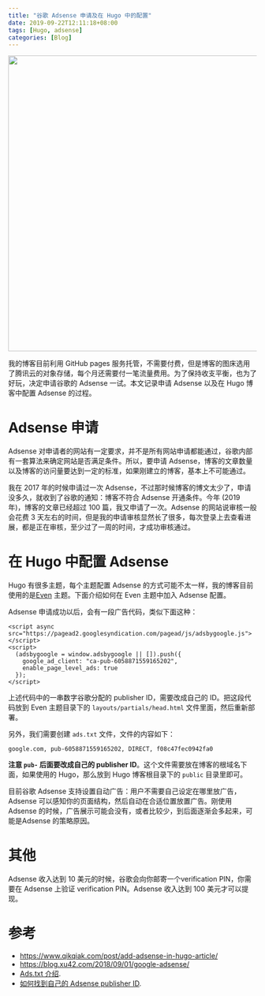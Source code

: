 ```yaml
---
title: "谷歌 Adsense 申请及在 Hugo 中的配置"
date: 2019-09-22T12:11:18+08:00
tags: [Hugo, adsense]
categories: [Blog]
---
```


<p align="center">
<img src="https://blog-resource-1257868508.file.myqcloud.com/GA-L.jpg", width="600">
</p>

我的博客目前利用 GitHub pages 服务托管，不需要付费，但是博客的图床选用了腾讯云的对象存储，每个月还需要付一笔流量费用。为了保持收支平衡，也为了好玩，决定申请谷歌的 Adsense 一试。本文记录申请 Adsense 以及在 Hugo 博客中配置 Adsense 的过程。

<!--more-->

# Adsense 申请

Adsense 对申请者的网站有一定要求，并不是所有网站申请都能通过，谷歌内部有一套算法来确定网站是否满足条件。所以，要申请 Adsense，博客的文章数量以及博客的访问量要达到一定的标准，如果刚建立的博客，基本上不可能通过。

我在 2017 年的时候申请过一次 Adsense，不过那时候博客的博文太少了，申请没多久，就收到了谷歌的通知：博客不符合 Adsense 开通条件。今年 (2019 年)，博客的文章已经超过 100 篇，我又申请了一次。Adsense 的网站说审核一般会花费 3 天左右的时间，但是我的申请审核显然长了很多，每次登录上去查看进展，都是正在审核，至少过了一周的时间，才成功审核通过。

# 在 Hugo 中配置 Adsense

Hugo 有很多主题，每个主题配置 Adsense 的方式可能不太一样，我的博客目前使用的是[Even](https://github.com/olOwOlo/hugo-theme-even) 主题。下面介绍如何在 Even 主题中加入 Adsense 配置。

Adsense 申请成功以后，会有一段广告代码，类似下面这种：

```
<script async src="https://pagead2.googlesyndication.com/pagead/js/adsbygoogle.js"></script>
<script>
  (adsbygoogle = window.adsbygoogle || []).push({
    google_ad_client: "ca-pub-6058871559165202",
    enable_page_level_ads: true
  });
</script>
```

上述代码中的一串数字谷歌分配的 publisher ID，需要改成自己的 ID。把这段代码放到 Even 主题目录下的 `layouts/partials/head.html` 文件里面，然后重新部署。

另外，我们需要创建 `ads.txt` 文件，文件的内容如下：

```
google.com, pub-6058871559165202, DIRECT, f08c47fec0942fa0
```

**注意 `pub-` 后面要改成自己的 publisher ID**。这个文件需要放在博客的根域名下面，如果使用的 Hugo，那么放到 Hugo 博客根目录下的 `public` 目录里即可。

目前谷歌 Adsense 支持设置自动广告：用户不需要自己设定在哪里放广告，Adsense 可以感知你的页面结构，然后自动在合适位置放置广告。刚使用 Adsense 的时候，广告展示可能会没有，或者比较少，到后面逐渐会多起来，可能是Adsense 的策略原因。

# 其他

Adsense 收入达到 10 美元的时候，谷歌会向你邮寄一个verification PIN，你需要在 Adsense 上验证 verification PIN。Adsense 收入达到 100 美元才可以提现。

# 参考 #

+ https://www.qikqiak.com/post/add-adsense-in-hugo-article/
+ https://blog.xu42.com/2018/09/01/google-adsense/
+ [Ads.txt 介绍](https://support.google.com/adsense/answer/7532444?hl=en).
+ [如何找到自己的 Adsense publisher ID](https://support.google.com/adsense/answer/105516).
